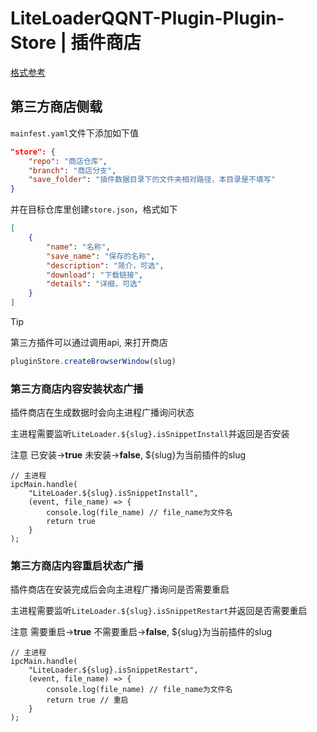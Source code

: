 # LiteLoaderQQNT-Plugin-Plugin-Store | 插件商店

[格式参考](https://liteloaderqqnt.github.io/docs/introduction.html#manifest-json)

## 第三方商店侧载

`mainfest.yaml`文件下添加如下值
```json
"store": {
    "repo": "商店仓库",
    "branch": "商店分支",
    "save_folder": "插件数据目录下的文件夹相对路径，本目录是不填写"
}
```
并在目标仓库里创建`store.json`，格式如下
```json
[
    {
        "name": "名称",
        "save_name": "保存的名称",
        "description": "简介，可选",
        "download": "下载链接",
        "details": "详细，可选"
    }
]
```
> [!Tip]
>第三方插件可以通过调用api, 来打开商店
>```js
>pluginStore.createBrowserWindow(slug)
>```

### 第三方商店内容安装状态广播
插件商店在生成数据时会向主进程广播询问状态

主进程需要监听`LiteLoader.${slug}.isSnippetInstall`并返回是否安装

注意 已安装->**true** 未安装->**false**, ${slug}为当前插件的slug
```
// 主进程
ipcMain.handle(
    "LiteLoader.${slug}.isSnippetInstall",
    (event, file_name) => {
        console.log(file_name) // file_name为文件名
        return true
    }
);
```

### 第三方商店内容重启状态广播
插件商店在安装完成后会向主进程广播询问是否需要重启

主进程需要监听`LiteLoader.${slug}.isSnippetRestart`并返回是否需要重启

注意 需要重启->**true** 不需要重启->**false**, ${slug}为当前插件的slug
```
// 主进程
ipcMain.handle(
    "LiteLoader.${slug}.isSnippetRestart",
    (event, file_name) => {
        console.log(file_name) // file_name为文件名
        return true // 重启
    }
);
```